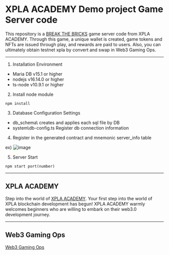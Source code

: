# XPLA ACADEMY Demo project Game Server code

This repository is a [BREAK THE BRICKS](https://academy.xpla.dev/playgame) game server code from XPLA ACADEMY.
Through this game, a unique wallet is created, game tokens and NFTs are issued through play, and rewards are paid to users.
Also, you can ultimately obtain testnet xpla by convert and swap in Web3 Gaming Ops.

***

1. Installation Environment
- Maria DB v15.1 or higher
- nodejs v16.14.0 or higher
- ts-node v10.9.1 or higher

2. Install node module
```
npm install
```

3. Database Configuration Settings
- db_schema\ creates and applies each sql file by DB
- system\db-config.ts Register db connection information

4. Register in the generated contract and mnemonic server_info table
   
ex) ![image](https://github.com/xpladev/academy-game-server/assets/95893422/b5837ba6-80b1-435f-9a13-ca60267dd3e4)

5. Server Start
```
npm start port(number)
```

***

## XPLA ACADEMY
Step into the world of [XPLA ACADEMY](https://academy.xpla.dev/). Your first step into the world of XPLA blockchain development has begun! XPLA ACADEMY warmly welcomes beginners who are willing to embark on their web3.0 development journey.

***

## Web3 Gaming Ops
[Web3 Gaming Ops](https://academy.xpla.dev/ops)
